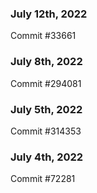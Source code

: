 ### July 12th, 2022

Commit #33661

### July 8th, 2022

Commit #294081

### July 5th, 2022

Commit #314353


### July 4th, 2022

Commit #72281
